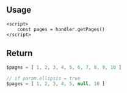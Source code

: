 
## Usage

```svelte
<script>
    const pages = handler.getPages()
</script>
```

## Return

```ts
$pages = [ 1, 2, 3, 4, 5, 6, 7, 8, 9, 10 ]

// if param.ellipsis = true
$pages = [ 1, 2, 3, 4, 5, null, 10 ]

```

